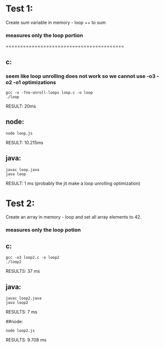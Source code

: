 # Test 1:

Create sum variable in memory - loop ++ to sum

### measures only the loop portion

=========================================

## c:

### seem like loop unrolling does not work so we cannot use -o3 -o2 -o1 optimizations

    gcc -o -fno-unroll-loops loop.c -o loop
    ./loop

RESULT: 20ms

## node:

    node loop.js

RESULT: 10.215ms

## java:

    javac loop.java
    java loop

RESULT: 1 ms
(probably the jit make a loop unrolling optimization)

# Test 2:

Create an array in memory - loop and set all array elements to 42.

### measures only the loop potion

## c:

    gcc -o3 loop2.c -o loop2
    ./loop2

RESULTS: 37 ms

## java:

    javac loop2.java
    java loop2

RESULTS: 7 ms

##node:

    node loop2.js

RESULTS: 9.708 ms
